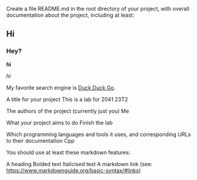 Create a file README.md in the root directory of your project,
with overall documentation about the project, including at least:

## Hi 

### Hey?

**hi** 

*hi*

My favorite search engine is [Duck Duck Go](https://duckduckgo.com).

A title for your project
This is a lab for 2041 23T2

The authors of the project (currently just you)
Me 

What your project aims to do
Finish the lab

Which programming languages and tools it uses, and corresponding URLs to their documentation
Cpp 

You should use at least these markdown features:

A heading
Bolded text
Italicised text
A markdown link (see: https://www.markdownguide.org/basic-syntax/#links)

